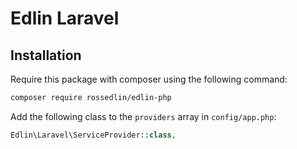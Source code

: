 # Edlin Laravel


## Installation

Require this package with composer using the following command:

```bash
composer require rossedlin/edlin-php
```



Add the following class to the `providers` array in `config/app.php`:
  ```php
  Edlin\Laravel\ServiceProvider::class,
  ```
